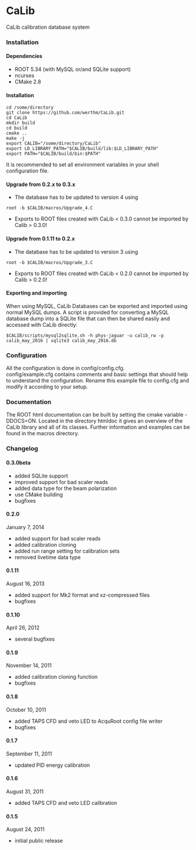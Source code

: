 # CaLib

CaLib calibration database system

### Installation

#### Dependencies
* ROOT 5.34 (with MySQL or/and SQLite support)
* ncurses
* CMake 2.8

#### Installation
```
cd /some/directory
git clone https://github.com/werthm/CaLib.git
cd CaLib
mkdir build
cd build
cmake ..
make -j
export CALIB="/some/directory/CaLib"
export LD_LIBRARY_PATH="$CALIB/build/lib:$LD_LIBRARY_PATH"
export PATH="$CALIB/build/bin:$PATH"
```
It is recommended to set all environment variables in your shell configuration file.

#### Upgrade from 0.2.x to 0.3.x
* The database has to be updated to version 4 using

```
root -b $CALIB/macros/Upgrade_4.C
```

* Exports to ROOT files created with CaLib < 0.3.0 cannot be imported by Calib > 0.3.0!

#### Upgrade from 0.1.11 to 0.2.x
* The database has to be updated to version 3 using

```
root -b $CALIB/macros/Upgrade_3.C
```

* Exports to ROOT files created with CaLib < 0.2.0 cannot be imported by Calib > 0.2.0!

#### Exporting and importing

When using MySQL, CaLib Databases can be exported and imported using normal MySQL dumps.
A script is provided for converting a MySQL database dump into a SQLite file that can
then be shared easily and accessed with CaLib directly:
```
$CALIB/scripts/mysql2sqlite.sh -h phys-jaguar -u calib_rw -p calib_may_2016 | sqlite3 calib_may_2016.db
```

### Configuration

All the configuration is done in config/config.cfg.  
config/example.cfg contains comments and basic settings that should
help to understand the configuration. Rename this example file to config.cfg
and modify it according to your setup.

### Documentation

The ROOT html documentation can be built by setting the cmake variable -DDOCS=ON.
Located in the directory htmldoc it gives an overview of the CaLib library and 
all of its classes.
Further information and examples can be found in the macros directory.

### Changelog

#### 0.3.0beta
* added SQLite support
* improved support for bad scaler reads
* added data type for the beam polarization
* use CMake building
* bugfixes

#### 0.2.0
January 7, 2014
* added support for bad scaler reads
* added calibration cloning
* added run range setting for calibration sets
* removed livetime data type

#### 0.1.11
August 16, 2013
* added support for Mk2 format and xz-compressed files
* bugfixes

#### 0.1.10
April 26, 2012
* several bugfixes

#### 0.1.9
November 14, 2011
* added calibration cloning function
* bugfixes

#### 0.1.8
October 10, 2011
* added TAPS CFD and veto LED to AcquRoot config file writer
* bugfixes

#### 0.1.7
September 11, 2011
* updated PID energy calibration

#### 0.1.6
August 31, 2011
* added TAPS CFD and veto LED calibration

#### 0.1.5
August 24, 2011
* initial public release

